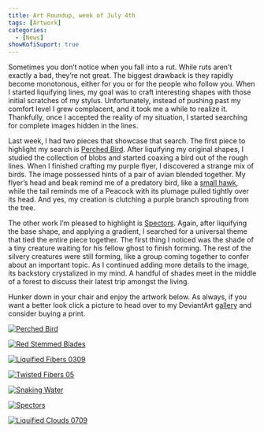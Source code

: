 ```yaml
---
title: Art Roundup, week of July 4th
tags: [Artwork]
categories:
  - [News]
showKofiSuport: true
---
```

Sometimes you don’t notice when you fall into a rut. While ruts aren’t exactly a bad, they’re not great. The biggest drawback is they rapidly become monotonous, either for you or for the people who follow you. When I started liquifying lines, my goal was to craft interesting shapes with those initial scratches of my stylus. Unfortunately, instead of pushing past my comfort level I grew complacent, and it took me a while to realize it. Thankfully, once I accepted the reality of my situation, I started searching for complete images hidden in the lines.<!-- more -->
 
Last week, I had two pieces that showcase that search. The first piece to highlight my search is [Perched Bird](https://www.deviantart.com/stevenmeehan/art/Perched-Bird-884607569). After liquifying my original shapes, I studied the collection of blobs and started coaxing a bird out of the rough lines. When I finished crafting my purple flyer, I discovered a strange mix of birds. The image possessed hints of a pair of avian blended together. My flyer’s head and beak remind me of a predatory bird, like a [small hawk](https://www.hawkmountain.org/raptors/sharp-shinned-hawk), while the tail reminds me of a Peacock with its plumage pulled tightly over its head. And yes, my creation is clutching a purple branch sprouting from the tree.
 
The other work I’m pleased to highlight is [Spectors](https://www.deviantart.com/stevenmeehan/art/Spectors-884608223). Again, after liquifying the base shape, and applying a gradient, I searched for a universal theme that tied the entire piece together. The first thing I noticed was the shade of a tiny creature waiting for his fellow ghost to finish forming. The rest of the silvery creatures were still forming, like a group coming together to confer about an important topic. As I continued adding more details to the image, its backstory crystalized in my mind. A handful of shades meet in the middle of a forest to discuss their latest trip amongst the living.

Hunker down in your chair and enjoy the artwork below. As always, if you want a better look click a picture to head over to my DeviantArt [gallery](https://www.deviantart.com/stevenmeehan/gallery/all) and consider buying a print.

<div class="center">

[![Perched Bird](https://images-wixmp-ed30a86b8c4ca887773594c2.wixmp.com/f/f99a6bf8-c5b7-48b6-ad1d-bbd9283918e7/demo7kh-09ffb403-f66e-4d1d-a714-0f105bd13f71.png/v1/fill/w_1024,h_1446,q_80,strp/perched_bird_by_stevenmeehan_demo7kh-fullview.jpg?token=eyJ0eXAiOiJKV1QiLCJhbGciOiJIUzI1NiJ9.eyJzdWIiOiJ1cm46YXBwOjdlMGQxODg5ODIyNjQzNzNhNWYwZDQxNWVhMGQyNmUwIiwiaXNzIjoidXJuOmFwcDo3ZTBkMTg4OTgyMjY0MzczYTVmMGQ0MTVlYTBkMjZlMCIsIm9iaiI6W1t7ImhlaWdodCI6Ijw9MTQ0NiIsInBhdGgiOiJcL2ZcL2Y5OWE2YmY4LWM1YjctNDhiNi1hZDFkLWJiZDkyODM5MThlN1wvZGVtbzdraC0wOWZmYjQwMy1mNjZlLTRkMWQtYTcxNC0wZjEwNWJkMTNmNzEucG5nIiwid2lkdGgiOiI8PTEwMjQifV1dLCJhdWQiOlsidXJuOnNlcnZpY2U6aW1hZ2Uub3BlcmF0aW9ucyJdfQ.gQ-HoeTGgG80Fvaa74Fgw8dx4SSjNVDqTij_2mgqq18 "Perched Bird")](https://www.deviantart.com/stevenmeehan/art/Perched-Bird-884607569)

</div>

<div class="center">

[![Red Stemmed Blades](https://images-wixmp-ed30a86b8c4ca887773594c2.wixmp.com/f/f99a6bf8-c5b7-48b6-ad1d-bbd9283918e7/demo7tv-394b26af-5ca1-4036-af15-2ca5eb382cf2.png/v1/fill/w_1024,h_1446,q_80,strp/red_stemmed_blades_by_stevenmeehan_demo7tv-fullview.jpg?token=eyJ0eXAiOiJKV1QiLCJhbGciOiJIUzI1NiJ9.eyJzdWIiOiJ1cm46YXBwOjdlMGQxODg5ODIyNjQzNzNhNWYwZDQxNWVhMGQyNmUwIiwiaXNzIjoidXJuOmFwcDo3ZTBkMTg4OTgyMjY0MzczYTVmMGQ0MTVlYTBkMjZlMCIsIm9iaiI6W1t7ImhlaWdodCI6Ijw9MTQ0NiIsInBhdGgiOiJcL2ZcL2Y5OWE2YmY4LWM1YjctNDhiNi1hZDFkLWJiZDkyODM5MThlN1wvZGVtbzd0di0zOTRiMjZhZi01Y2ExLTQwMzYtYWYxNS0yY2E1ZWIzODJjZjIucG5nIiwid2lkdGgiOiI8PTEwMjQifV1dLCJhdWQiOlsidXJuOnNlcnZpY2U6aW1hZ2Uub3BlcmF0aW9ucyJdfQ.UIJxJ4dV-koRa9IecDlgestf5MQ6FrGyVFR4wOlsXVU "Red Stemmed Blades")](https://www.deviantart.com/stevenmeehan/art/Red-Stemmed-Blades-884607907)

</div>

<div class="center">

[![Liquified Fibers 0309](https://images-wixmp-ed30a86b8c4ca887773594c2.wixmp.com/f/f99a6bf8-c5b7-48b6-ad1d-bbd9283918e7/demo7wk-85387273-8d95-4d20-b035-c1c69c549827.png/v1/fill/w_1024,h_726,q_80,strp/liquified_fibers_0309_by_stevenmeehan_demo7wk-fullview.jpg?token=eyJ0eXAiOiJKV1QiLCJhbGciOiJIUzI1NiJ9.eyJzdWIiOiJ1cm46YXBwOjdlMGQxODg5ODIyNjQzNzNhNWYwZDQxNWVhMGQyNmUwIiwiaXNzIjoidXJuOmFwcDo3ZTBkMTg4OTgyMjY0MzczYTVmMGQ0MTVlYTBkMjZlMCIsIm9iaiI6W1t7ImhlaWdodCI6Ijw9NzI2IiwicGF0aCI6IlwvZlwvZjk5YTZiZjgtYzViNy00OGI2LWFkMWQtYmJkOTI4MzkxOGU3XC9kZW1vN3drLTg1Mzg3MjczLThkOTUtNGQyMC1iMDM1LWMxYzY5YzU0OTgyNy5wbmciLCJ3aWR0aCI6Ijw9MTAyNCJ9XV0sImF1ZCI6WyJ1cm46c2VydmljZTppbWFnZS5vcGVyYXRpb25zIl19.TGXm9ccpf4vYz9-BNHtPSkd0BuxgvH8mjEW2aO47iGI "Liquified Fibers 0309")](https://www.deviantart.com/stevenmeehan/art/Liquified-Fibers-0309-884608004)

</div>

<div class="center">

[![Twisted Fibers 05](https://images-wixmp-ed30a86b8c4ca887773594c2.wixmp.com/f/f99a6bf8-c5b7-48b6-ad1d-bbd9283918e7/demo7yc-15984c3c-bbde-4503-a38b-e4ac257b06d9.png/v1/fill/w_1024,h_726,q_80,strp/twisted_fibers_05_by_stevenmeehan_demo7yc-fullview.jpg?token=eyJ0eXAiOiJKV1QiLCJhbGciOiJIUzI1NiJ9.eyJzdWIiOiJ1cm46YXBwOjdlMGQxODg5ODIyNjQzNzNhNWYwZDQxNWVhMGQyNmUwIiwiaXNzIjoidXJuOmFwcDo3ZTBkMTg4OTgyMjY0MzczYTVmMGQ0MTVlYTBkMjZlMCIsIm9iaiI6W1t7ImhlaWdodCI6Ijw9NzI2IiwicGF0aCI6IlwvZlwvZjk5YTZiZjgtYzViNy00OGI2LWFkMWQtYmJkOTI4MzkxOGU3XC9kZW1vN3ljLTE1OTg0YzNjLWJiZGUtNDUwMy1hMzhiLWU0YWMyNTdiMDZkOS5wbmciLCJ3aWR0aCI6Ijw9MTAyNCJ9XV0sImF1ZCI6WyJ1cm46c2VydmljZTppbWFnZS5vcGVyYXRpb25zIl19.LDqEcLjI-PG8JIZE1mGraHYzRx2Jyao6gZJlb5JDdZA "Twisted Fibers 05")](https://www.deviantart.com/stevenmeehan/art/Twisted-Fibers-05-884608068)

</div>

<div class="center">

[![Snaking Water](https://images-wixmp-ed30a86b8c4ca887773594c2.wixmp.com/f/f99a6bf8-c5b7-48b6-ad1d-bbd9283918e7/demo7zv-6f54dc49-e73a-4404-83a5-e117908d20e9.png/v1/fill/w_1024,h_1446,q_80,strp/snaking_water_by_stevenmeehan_demo7zv-fullview.jpg?token=eyJ0eXAiOiJKV1QiLCJhbGciOiJIUzI1NiJ9.eyJzdWIiOiJ1cm46YXBwOjdlMGQxODg5ODIyNjQzNzNhNWYwZDQxNWVhMGQyNmUwIiwiaXNzIjoidXJuOmFwcDo3ZTBkMTg4OTgyMjY0MzczYTVmMGQ0MTVlYTBkMjZlMCIsIm9iaiI6W1t7ImhlaWdodCI6Ijw9MTQ0NiIsInBhdGgiOiJcL2ZcL2Y5OWE2YmY4LWM1YjctNDhiNi1hZDFkLWJiZDkyODM5MThlN1wvZGVtbzd6di02ZjU0ZGM0OS1lNzNhLTQ0MDQtODNhNS1lMTE3OTA4ZDIwZTkucG5nIiwid2lkdGgiOiI8PTEwMjQifV1dLCJhdWQiOlsidXJuOnNlcnZpY2U6aW1hZ2Uub3BlcmF0aW9ucyJdfQ.o31W3t96-25fMRco2s2e1NCf747veM6nJG4QqzfP3XA "Snaking Water")](https://www.deviantart.com/stevenmeehan/art/Snaking-Water-884608123)

</div>

<div class="center">

[![Spectors](https://images-wixmp-ed30a86b8c4ca887773594c2.wixmp.com/f/f99a6bf8-c5b7-48b6-ad1d-bbd9283918e7/demo82n-670daffd-1ec8-4a76-9e2a-289a1b2e2ae0.png/v1/fill/w_1024,h_1446,q_80,strp/spectors_by_stevenmeehan_demo82n-fullview.jpg?token=eyJ0eXAiOiJKV1QiLCJhbGciOiJIUzI1NiJ9.eyJzdWIiOiJ1cm46YXBwOjdlMGQxODg5ODIyNjQzNzNhNWYwZDQxNWVhMGQyNmUwIiwiaXNzIjoidXJuOmFwcDo3ZTBkMTg4OTgyMjY0MzczYTVmMGQ0MTVlYTBkMjZlMCIsIm9iaiI6W1t7ImhlaWdodCI6Ijw9MTQ0NiIsInBhdGgiOiJcL2ZcL2Y5OWE2YmY4LWM1YjctNDhiNi1hZDFkLWJiZDkyODM5MThlN1wvZGVtbzgybi02NzBkYWZmZC0xZWM4LTRhNzYtOWUyYS0yODlhMWIyZTJhZTAucG5nIiwid2lkdGgiOiI8PTEwMjQifV1dLCJhdWQiOlsidXJuOnNlcnZpY2U6aW1hZ2Uub3BlcmF0aW9ucyJdfQ.YbvuZ6jtqdp3MyT8IOgfxCHud6zkoaTNu0_sRuq13HA "Spectors")](https://www.deviantart.com/stevenmeehan/art/Spectors-884608223)

</div>

<div class="center">

[![Liquified Clouds 0709](https://images-wixmp-ed30a86b8c4ca887773594c2.wixmp.com/f/f99a6bf8-c5b7-48b6-ad1d-bbd9283918e7/demo85z-224d333a-3cfa-4a05-baa1-de130a30dacb.png/v1/fill/w_1024,h_726,q_80,strp/liquified_clouds_0709_by_stevenmeehan_demo85z-fullview.jpg?token=eyJ0eXAiOiJKV1QiLCJhbGciOiJIUzI1NiJ9.eyJzdWIiOiJ1cm46YXBwOjdlMGQxODg5ODIyNjQzNzNhNWYwZDQxNWVhMGQyNmUwIiwiaXNzIjoidXJuOmFwcDo3ZTBkMTg4OTgyMjY0MzczYTVmMGQ0MTVlYTBkMjZlMCIsIm9iaiI6W1t7ImhlaWdodCI6Ijw9NzI2IiwicGF0aCI6IlwvZlwvZjk5YTZiZjgtYzViNy00OGI2LWFkMWQtYmJkOTI4MzkxOGU3XC9kZW1vODV6LTIyNGQzMzNhLTNjZmEtNGEwNS1iYWExLWRlMTMwYTMwZGFjYi5wbmciLCJ3aWR0aCI6Ijw9MTAyNCJ9XV0sImF1ZCI6WyJ1cm46c2VydmljZTppbWFnZS5vcGVyYXRpb25zIl19.7qrZs8Sv6iVVnOQvOXLcOAOTE6vVpA18Zdhfayx11FY "Liquified Clouds 0709")](https://www.deviantart.com/stevenmeehan/art/Liquified-Clouds-0709-884608343)

</div>